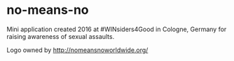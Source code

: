 # no-means-no
Mini application created 2016 at #WINsiders4Good in Cologne, Germany for raising awareness of sexual assaults.

Logo owned by http://nomeansnoworldwide.org/
